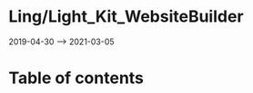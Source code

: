 Ling/Light_Kit_WebsiteBuilder
================
2019-04-30 --> 2021-03-05




Table of contents
===========





